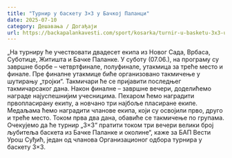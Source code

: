 ```yaml
---
title: "Турнир у баскету 3×3 у Бачкој Паланци"
date: 2025-07-10
category: Дешавања / Догађаји
url: https://backapalankavesti.com/sport/kosarka/turnir-u-basketu-3x3-u-backoj-palanci/
---
```


„На турниру ће учествовати двадесет екипа из Новог Сада, Врбаса, Суботице, Житишта и Бачке Паланке. У суботу (07.06.), на програму су завршне борбе – четвртфинале, полуфинале, утакмица за треће место и финале. Пре финалне утакмице биће организовано такмичење у шутирању „тројки“. Такмичари ће се пријавити последњег такмичарсаког дана. Након финалне – завршне вечери, доделићемо награде најуспешнијим учесницима. Пехаром ћемо наградити првопласирану екипу, а новчано три најбоље пласиране екипе. Медаљама ћемо наградити чланове екипа, који су освојили прво, друго и треће место. Током прва два дана, обавиће се такмичење по групама. Очекујемо да ће турнир „3×3“ пратити током три вечери велики број љубитеља баскета из Бачке Паланке и околине“, каже за БАП Вести Урош Суђић, један од чланова Организационог одбора турнира у баскету 3×3.
